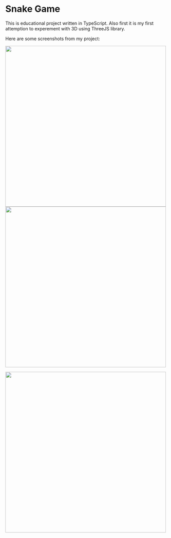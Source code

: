# Snake Game
This is educational project written in TypeScript. Also first it is my first attemption to experement with 3D using ThreeJS library.

Here are some screenshots from my project:

<span><img width="500px" src="https://user-images.githubusercontent.com/60759188/188754251-5b0e2ab9-a37a-4316-9b1f-ba4d2ae5820f.png"></span>
<span><img width="500px" src="https://user-images.githubusercontent.com/60759188/188951534-bded06bc-da83-4445-b1db-a403c997c273.png"></span>
<p><img width="500px" src="https://user-images.githubusercontent.com/60759188/188951616-a1fdd45b-b665-4eee-b155-a5e7d0a0ee18.png"></p>




